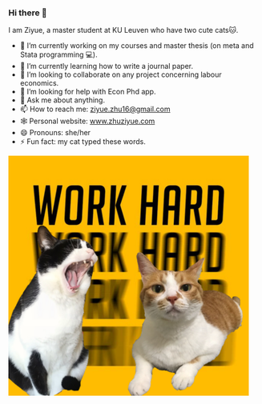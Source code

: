 ### Hi there 👋

I am Ziyue, a master student at KU Leuven who have two cute cats🐱.      

- 🔭 I’m currently working on my courses and master thesis (on meta and Stata programming 💻).
- 🌱 I’m currently learning how to write a journal paper.
- 👯 I’m looking to collaborate on any project concerning labour economics.
- 🤔 I’m looking for help with Econ Phd app.
- 💬 Ask me about anything.
- 📫 How to reach me: ziyue.zhu16@gmail.com
- 🕸️ Personal website: www.zhuziyue.com
- 😄 Pronouns: she/her
- ⚡ Fun fact: my cat typed these words.

<img src="https://raw.githubusercontent.com/ziyue16/ziyue16/main/WechatIMG56019.jpeg" height="480" width="480">


<!--
**ziyue16/ziyue16** is a ✨ _special_ ✨ repository because its `README.md` (this file) appears on your GitHub profile.

Here are some ideas to get you started:

- 🔭 I’m currently working on ...
- 🌱 I’m currently learning ...
- 👯 I’m looking to collaborate on ...
- 🤔 I’m looking for help with ...
- 💬 Ask me about ...
- 📫 How to reach me: ...
- 😄 Pronouns: ...
- ⚡ Fun fact: ...
-->
